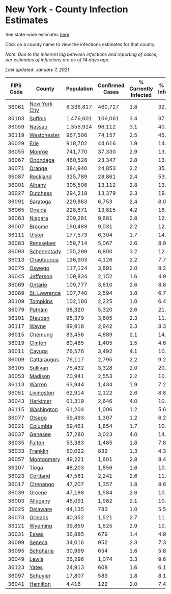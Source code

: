 # New York - County Infection Estimates

See state-wide estimates [here](/infections/us-ny).

Click on a county name to view the infections estimates for that county.

*Note: Due to the inherent lag between infections and reporting of cases, our estimates of infections are as of 14 days ago.*

*Last updated: January 7, 2021*

|   FIPS Code |                         County |   Population |   Confirmed Cases |   % Currently Infected |   % Total Infected |
|-------------|--------------------------------|--------------|-------------------|------------------------|--------------------|
|       36061 | [New York City](new-york-city) |    8,336,817 |           460,727 |                    1.8 |               32.0 |
|       36103 |             [Suffolk](suffolk) |    1,476,601 |           106,061 |                    3.4 |               37.1 |
|       36059 |               [Nassau](nassau) |    1,356,924 |            96,112 |                    3.1 |               40.2 |
|       36119 |     [Westchester](westchester) |      967,506 |            74,157 |                    2.5 |               45.5 |
|       36029 |                   [Erie](erie) |      918,702 |            44,616 |                    1.9 |               14.9 |
|       36055 |               [Monroe](monroe) |      741,770 |            37,330 |                    2.9 |               13.8 |
|       36067 |           [Onondaga](onondaga) |      460,528 |            23,347 |                    2.8 |               13.9 |
|       36071 |               [Orange](orange) |      384,940 |            24,853 |                    2.2 |               35.0 |
|       36087 |           [Rockland](rockland) |      325,789 |            28,861 |                    2.4 |               53.1 |
|       36001 |               [Albany](albany) |      305,506 |            13,112 |                    2.8 |               13.2 |
|       36027 |           [Dutchess](dutchess) |      294,218 |            13,379 |                    2.3 |               19.7 |
|       36091 |           [Saratoga](saratoga) |      229,863 |             6,753 |                    2.4 |                8.0 |
|       36065 |               [Oneida](oneida) |      228,671 |            13,815 |                    4.2 |               16.0 |
|       36063 |             [Niagara](niagara) |      209,281 |             9,681 |                    2.8 |               12.8 |
|       36007 |               [Broome](broome) |      190,488 |             9,031 |                    2.2 |               12.4 |
|       36111 |               [Ulster](ulster) |      177,573 |             6,304 |                    1.7 |               14.5 |
|       36083 |       [Rensselaer](rensselaer) |      158,714 |             5,067 |                    2.6 |                8.9 |
|       36093 |     [Schenectady](schenectady) |      155,299 |             6,800 |                    3.2 |               12.7 |
|       36013 |       [Chautauqua](chautauqua) |      126,903 |             4,126 |                    2.2 |                7.7 |
|       36075 |               [Oswego](oswego) |      117,124 |             3,891 |                    2.0 |                8.2 |
|       36045 |         [Jefferson](jefferson) |      109,834 |             2,152 |                    1.6 |                4.9 |
|       36069 |             [Ontario](ontario) |      109,777 |             3,810 |                    2.6 |                8.8 |
|       36089 |   [St. Lawrence](st.-lawrence) |      107,740 |             2,594 |                    1.8 |                6.7 |
|       36109 |           [Tompkins](tompkins) |      102,180 |             2,225 |                    1.0 |                6.4 |
|       36079 |               [Putnam](putnam) |       98,320 |             5,320 |                    2.6 |               21.3 |
|       36101 |             [Steuben](steuben) |       95,379 |             3,805 |                    2.3 |               11.1 |
|       36117 |                 [Wayne](wayne) |       89,918 |             2,942 |                    2.3 |                8.3 |
|       36015 |             [Chemung](chemung) |       83,456 |             4,889 |                    2.1 |               14.8 |
|       36019 |             [Clinton](clinton) |       80,485 |             1,405 |                    1.5 |                4.6 |
|       36011 |               [Cayuga](cayuga) |       76,576 |             3,492 |                    4.1 |               10.9 |
|       36009 |     [Cattaraugus](cattaraugus) |       76,117 |             2,795 |                    2.2 |                9.2 |
|       36105 |           [Sullivan](sullivan) |       75,432 |             3,328 |                    2.0 |               20.5 |
|       36053 |             [Madison](madison) |       70,941 |             2,553 |                    2.2 |               10.8 |
|       36113 |               [Warren](warren) |       63,944 |             1,434 |                    1.9 |                7.2 |
|       36051 |       [Livingston](livingston) |       62,914 |             2,122 |                    2.6 |                8.8 |
|       36043 |           [Herkimer](herkimer) |       61,319 |             2,646 |                    4.0 |               10.7 |
|       36115 |       [Washington](washington) |       61,204 |             1,006 |                    1.2 |                5.6 |
|       36077 |               [Otsego](otsego) |       59,493 |             1,307 |                    1.2 |                6.2 |
|       36021 |           [Columbia](columbia) |       59,461 |             1,854 |                    1.7 |               10.5 |
|       36037 |             [Genesee](genesee) |       57,280 |             3,023 |                    4.0 |               14.5 |
|       36035 |               [Fulton](fulton) |       53,383 |             1,485 |                    1.8 |                7.8 |
|       36033 |           [Franklin](franklin) |       50,022 |               832 |                    1.3 |                4.3 |
|       36057 |       [Montgomery](montgomery) |       49,221 |             1,601 |                    2.8 |                8.4 |
|       36107 |                 [Tioga](tioga) |       48,203 |             1,856 |                    1.6 |               10.2 |
|       36023 |           [Cortland](cortland) |       47,581 |             2,241 |                    2.6 |               11.7 |
|       36017 |           [Chenango](chenango) |       47,207 |             1,357 |                    1.8 |                8.6 |
|       36039 |               [Greene](greene) |       47,188 |             1,584 |                    2.6 |               10.2 |
|       36003 |           [Allegany](allegany) |       46,091 |             1,982 |                    2.1 |               10.8 |
|       36025 |           [Delaware](delaware) |       44,135 |               783 |                    1.0 |                5.5 |
|       36073 |             [Orleans](orleans) |       40,352 |             1,521 |                    2.7 |               11.0 |
|       36121 |             [Wyoming](wyoming) |       39,859 |             1,625 |                    2.9 |               10.6 |
|       36031 |                 [Essex](essex) |       36,885 |               679 |                    1.4 |                4.9 |
|       36099 |               [Seneca](seneca) |       34,016 |               952 |                    2.3 |                7.3 |
|       36095 |         [Schoharie](schoharie) |       30,999 |               654 |                    1.6 |                5.8 |
|       36049 |                 [Lewis](lewis) |       26,296 |             1,074 |                    3.3 |                9.6 |
|       36123 |                 [Yates](yates) |       24,913 |               608 |                    1.6 |                6.1 |
|       36097 |           [Schuyler](schuyler) |       17,807 |               589 |                    1.8 |                8.1 |
|       36041 |           [Hamilton](hamilton) |        4,416 |               122 |                    2.0 |                7.4 |